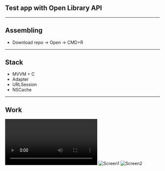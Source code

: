 ## Test app with Open Library API
---
## Assembling
* Download repo -> Open -> CMD+R
---
## Stack
* MVVM + C
* Adapter
* URLSession
* NSCache
---
## Work
![Video](https://user-images.githubusercontent.com/114474821/233190502-80c37b0a-a2ec-4031-82e7-3bb696e17075.mp4)
![Screen1](https://user-images.githubusercontent.com/114474821/233190842-0c4b81e4-1e41-4821-b950-4540adeaa59f.png)
![Screen2](https://user-images.githubusercontent.com/114474821/233190872-16a9e454-3ba3-4e6e-8eae-0a987b1c085b.png)
